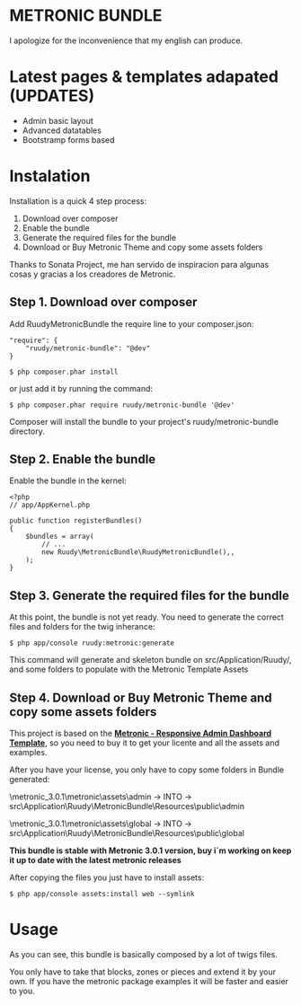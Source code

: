 # METRONIC BUNDLE

I apologize for the inconvenience that my english can produce.

Latest pages & templates adapated (UPDATES)
===========================================

* Admin basic layout
* Advanced datatables
* Bootstramp forms based

Instalation
===========

Installation is a quick 4 step process:

1. Download over composer
2. Enable the bundle
3. Generate the required files for the bundle
4. Download or Buy Metronic Theme and copy some assets folders

Thanks to Sonata Project, me han servido de inspiracion para algunas cosas y gracias a los creadores de Metronic.
    
Step 1. Download over composer
------------------------------

Add RuudyMetronicBundle the require line to your composer.json:

    "require": {
        "ruudy/metronic-bundle": "@dev"
    }
    
    $ php composer.phar install
    
or just add it by running the command:
    
    $ php composer.phar require ruudy/metronic-bundle '@dev'
    
Composer will install the bundle to your project's ruudy/metronic-bundle directory.

Step 2. Enable the bundle
-------------------------
        
Enable the bundle in the kernel:
        
    <?php
    // app/AppKernel.php
    
    public function registerBundles()
    {
        $bundles = array(
            // ...
            new Ruudy\MetronicBundle\RuudyMetronicBundle(),,
        );
    }
    
Step 3. Generate the required files for the bundle
--------------------------------------------------

At this point, the bundle is not yet ready. You need to generate the correct files and folders for the twig inherance:

    $ php app/console ruudy:metronic:generate
    
This command will generate and skeleton bundle on src/Application/Ruudy/, and some folders to populate with the Metronic Template Assets



Step 4. Download or Buy Metronic Theme and copy some assets folders
-------------------------------------------------------------------

This project is based on the [**Metronic - Responsive Admin Dashboard Template**][1], so you need to buy it to get your licente and all the assets and examples.

After you have your license, you only have to copy some folders in Bundle generated:

\metronic_3.0.1\metronic\assets\admin -> INTO -> src\Application\Ruudy\MetronicBundle\Resources\public\admin

\metronic_3.0.1\metronic\assets\global -> INTO -> src\Application\Ruudy\MetronicBundle\Resources\public\global

**This bundle is stable with Metronic 3.0.1 version, buy i´m working on keep it up to date with the latest metronic releases**

After copying the files you just have to install assets:

    $ php app/console assets:install web --symlink

Usage
=====

As you can see, this bundle is basically composed by a lot of twigs files.

You only have to take that blocks, zones or pieces and extend it by your own. If you have the metronic package examples it will be faster and easier to you.



[1]:  http://themeforest.net/item/metronic-responsive-admin-dashboard-template/4021469?WT.ac=search_item&WT.oss_phrase=metronic&WT.oss_rank=1&WT.z_author=keenthemes